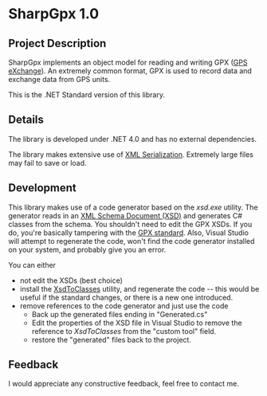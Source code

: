 # SharpGpx 1.0

## Project Description

SharpGpx implements an object model for reading and writing GPX ([GPS eXchange](http://en.wikipedia.org/wiki/GPS_eXchange_Format)). An extremely common format, GPX is used to record data and exchange data from GPS units.

This is the .NET Standard version of this library. 

## Details

The library is developed under .NET 4.0 and has no external dependencies.

The library makes extensive use of [XML Serialization](http://msdn.microsoft.com/en-us/library/ms950721.aspx). Extremely large files may fail to save or load.

## Development

This library makes use of a code generator based on the _xsd.exe_ utility. The generator reads in an [XML Schema Document (XSD)](http://en.wikipedia.org/wiki/XML_schema) and generates C# classes from the schema. You shouldn't need to edit the GPX XSDs. If you do, you're basically tampering with the [GPX standard](http://www.topografix.com/gpx.asp). Also, Visual Studio will attempt to regenerate the code, won't find the code generator installed on your system, and probably give you an error.

You can either 
* not edit the XSDs (best choice)
* install the [XsdToClasses](http://code.google.com/p/xsd-to-classes/) utility, and regenerate the code -- this would be useful if the standard changes, or there is a new one introduced.
* remove references to the code generator and just use the code
  * Back up the generated files ending in "Generated.cs"
  * Edit the properties of the XSD file in Visual Studio to remove the reference to _XsdToClasses_ from the "custom tool" field.
  * restore the "generated" files back to the project.

## Feedback

I would appreciate any constructive feedback, feel free to contact me.

